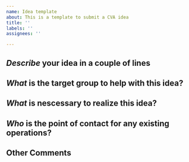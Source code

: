 ```yaml
---
name: Idea template
about: This is a template to submit a CVA idea
title: ''
labels: ''
assignees: ''

---
```


## *Describe* your idea in a couple of lines
<!-- Ex. My idea is to create a web-app to support medical staff in finding medical supplies. -->

## *What* is the target group to help with this idea? 
<!-- Ex. medical staff, elderly, sick, small businesses, teachers -->

## *What* is nescessary to realize this idea?
<!-- Ex. web-development, data science, funding, marketing -->

## *Who* is the point of contact for any existing operations? 
<!-- Ex. person X, department Y, website Z -->

## Other Comments
